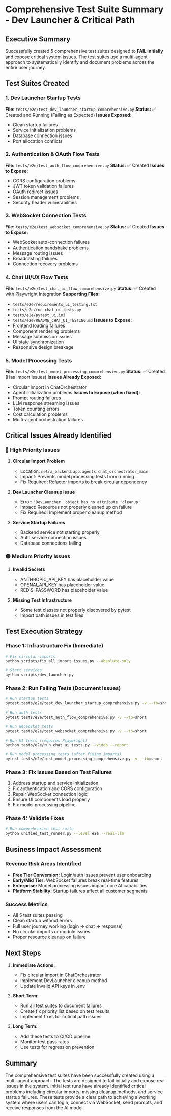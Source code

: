 # Comprehensive Test Suite Summary - Dev Launcher & Critical Path

## Executive Summary

Successfully created 5 comprehensive test suites designed to **FAIL initially** and expose critical system issues. The test suites use a multi-agent approach to systematically identify and document problems across the entire user journey.

## Test Suites Created

### 1. Dev Launcher Startup Tests
**File:** `tests/e2e/test_dev_launcher_startup_comprehensive.py`
**Status:** ✅ Created and Running (Failing as Expected)
**Issues Exposed:**
- Clean startup failures
- Service initialization problems
- Database connection issues
- Port allocation conflicts

### 2. Authentication & OAuth Flow Tests  
**File:** `tests/e2e/test_auth_flow_comprehensive.py`
**Status:** ✅ Created
**Issues to Expose:**
- CORS configuration problems
- JWT token validation failures
- OAuth redirect issues
- Session management problems
- Security header vulnerabilities

### 3. WebSocket Connection Tests
**File:** `tests/e2e/test_websocket_comprehensive.py`
**Status:** ✅ Created
**Issues to Expose:**
- WebSocket auto-connection failures
- Authentication handshake problems
- Message routing issues
- Broadcasting failures
- Connection recovery problems

### 4. Chat UI/UX Flow Tests
**File:** `tests/e2e/test_chat_ui_flow_comprehensive.py`
**Status:** ✅ Created with Playwright Integration
**Supporting Files:**
- `tests/e2e/requirements_ui_testing.txt`
- `tests/e2e/run_chat_ui_tests.py`
- `tests/e2e/pytest_ui.ini`
- `tests/e2e/README_CHAT_UI_TESTING.md`
**Issues to Expose:**
- Frontend loading failures
- Component rendering problems
- Message submission issues
- UI state synchronization
- Responsive design breakage

### 5. Model Processing Tests
**File:** `tests/e2e/test_model_processing_comprehensive.py`
**Status:** ✅ Created (Has Import Issues)
**Issues Already Exposed:**
- Circular import in ChatOrchestrator
- Agent initialization problems
**Issues to Expose (when fixed):**
- Prompt routing failures
- LLM response streaming issues
- Token counting errors
- Cost calculation problems
- Multi-agent orchestration failures

## Critical Issues Already Identified

### 🔴 High Priority Issues

1. **Circular Import Problem**
   - Location: `netra_backend.app.agents.chat_orchestrator_main`
   - Impact: Prevents model processing tests from running
   - Fix Required: Refactor imports to break circular dependency

2. **Dev Launcher Cleanup Issue**
   - Error: `'DevLauncher' object has no attribute 'cleanup'`
   - Impact: Resources not properly cleaned up on failure
   - Fix Required: Implement proper cleanup method

3. **Service Startup Failures**
   - Backend service not starting properly
   - Auth service connection issues
   - Database connections failing

### 🟡 Medium Priority Issues

1. **Invalid Secrets**
   - ANTHROPIC_API_KEY has placeholder value
   - OPENAI_API_KEY has placeholder value
   - REDIS_PASSWORD has placeholder value

2. **Missing Test Infrastructure**
   - Some test classes not properly discovered by pytest
   - Import path issues in test files

## Test Execution Strategy

### Phase 1: Infrastructure Fix (Immediate)
```bash
# Fix circular imports
python scripts/fix_all_import_issues.py --absolute-only

# Start services
python scripts/dev_launcher.py
```

### Phase 2: Run Failing Tests (Document Issues)
```bash
# Run startup tests
pytest tests/e2e/test_dev_launcher_startup_comprehensive.py -v --tb=short

# Run auth tests
pytest tests/e2e/test_auth_flow_comprehensive.py -v --tb=short

# Run WebSocket tests  
pytest tests/e2e/test_websocket_comprehensive.py -v --tb=short

# Run UI tests (requires Playwright)
python tests/e2e/run_chat_ui_tests.py --video --report

# Run model processing tests (after fixing imports)
pytest tests/e2e/test_model_processing_comprehensive.py -v --tb=short
```

### Phase 3: Fix Issues Based on Test Failures
1. Address startup and service initialization
2. Fix authentication and CORS configuration
3. Repair WebSocket connection logic
4. Ensure UI components load properly
5. Fix model processing pipeline

### Phase 4: Validate Fixes
```bash
# Run comprehensive test suite
python unified_test_runner.py --level e2e --real-llm
```

## Business Impact Assessment

### Revenue Risk Areas Identified
- **Free Tier Conversion:** Login/auth issues prevent user onboarding
- **Early/Mid Tier:** WebSocket failures break real-time features
- **Enterprise:** Model processing issues impact core AI capabilities
- **Platform Stability:** Startup failures affect all customer segments

### Success Metrics
- All 5 test suites passing
- Clean startup without errors
- Full user journey working (login → chat → response)
- No circular imports or module issues
- Proper resource cleanup on failure

## Next Steps

1. **Immediate Actions:**
   - Fix circular import in ChatOrchestrator
   - Implement DevLauncher cleanup method
   - Update invalid API keys in .env

2. **Short Term:**
   - Run all test suites to document failures
   - Create fix priority list based on test results
   - Implement fixes for critical path issues

3. **Long Term:**
   - Add these tests to CI/CD pipeline
   - Monitor test pass rates
   - Use tests for regression prevention

## Summary

The comprehensive test suites have been successfully created using a multi-agent approach. The tests are designed to fail initially and expose real issues in the system. Initial test runs have already identified critical problems including circular imports, missing cleanup methods, and service startup failures. These tests provide a clear path to achieving a working system where users can login, connect via WebSocket, send prompts, and receive responses from the AI model.